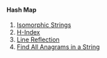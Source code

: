 #### Hash Map
1. [Isomorphic Strings](https://leetcode.com/problems/isomorphic-strings/description/)
2. [H-Index](https://leetcode.com/problems/h-index/description/)
3. [Line Reflection](https://www.lintcode.com/problem/908)
4. [Find All Anagrams in a String](https://leetcode.com/problems/find-all-anagrams-in-a-string/description/)